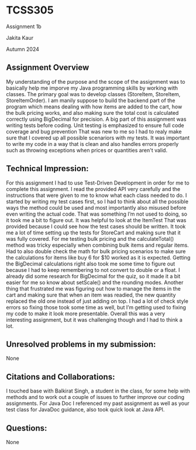 # TCSS305

Assignment 1b

Jakita Kaur

Autumn 2024

## Assignment Overview
My understanding of the purpose and the scope of the assignment was
to basically help me imporve my Java programming skills by working with 
classes. The primary goal was to develop classes (StoreItem, StoreItem, StoreItemOrder).
I am manily suppose to build the backend part of the program which means dealing 
with how items are added to the cart, how the bulk pricing works, and also making
sure the total cost is calculated correctly using BigDecimal for precision. 
A big part of this assignment was writing tests before coding. Unit testing is emphasized
to ensure full code coverage and bug prevention That was new to me so I had to realy make 
sure that I covered up all possible scenariors with my tests. It was important to write 
my code in a way that is clean and also handles errors properly such as throwing 
exceptions when prices or quantities aren't valid.


## Technical Impression:
For this assignment I had to use Test-Driven Development in order for me to complete this assignment.
I read the provided API very carefully and the instructions that were given to me to know what each class
needed to do. I started by writing my test cases first, so I had to think about all the possible ways the
method could be used and most importantly also misused before even writing the actual code. That was
something I’m not used to doing, so it took me a bit to figure out. It was helpful to look at the ItemTest
That was provided because I could see how the test cases should be written. It took me a lot of time setting
up the tests for StoreCart and making sure that it was fully covered. For me testing bulk pricing and the
calculateTotal() method was tricky especially when combining bulk items and regular items. Had to also
double check the math for bulk pricing scenarios to make sure the calculations for items like buy 6 for
$10 worked as it is expected. Getting the BigDecimal calculations right also took me some time to figure
out because I had to keep remembering to not convert to double or a float. I already did some research
for BigDecimal for the quiz, so it made it a bit easier for me so know about setScale() and the rounding
modes. Another thing that frustrated me was figuring out how to manage the items in the cart and making
sure that when an item was readied, the new quantity replaced the old one instead of just adding on top.
I had a lot of check style errors so fixing those took some time as well, but I’m getting used to fixing my
code to make it look more presentable. Overall this was a very interesting assignment, but it was challenging 
though and I had to think a lot.


## Unresolved problems in my submission:
None

## Citations and Collaborations:
I touched base with Balkirat Singh, a student in the class, for some help with methods and to work out a couple of 
issues to further improve our coding assignments. For Java Doc I referenced my past assignment as well as your test class
for JavaDoc guidance, also took quick look at Java API.
## Questions:
None